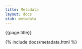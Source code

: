 ```yaml
---
title: Metadata
layout: docs 
stub: metadata
---
```

{{page.title}}

{% include docs/metadata.html %}
